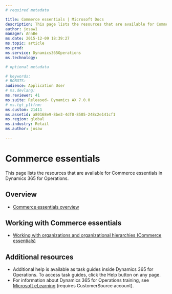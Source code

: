 ```yaml
---
# required metadata

title: Commerce essentials | Microsoft Docs
description: This page lists the resources that are available for Commerce essentials in Dynamics 365 for Operations.
author: josaw1
manager: AnnBe
ms.date: 2015-12-09 18:39:27
ms.topic: article
ms.prod: 
ms.service: Dynamics365Operations
ms.technology: 

# optional metadata

# keywords: 
# ROBOTS: 
audience: Application User
# ms.devlang: 
ms.reviewer: 41
ms.suite: Released- Dynamics AX 7.0.0
# ms.tgt_pltfrm: 
ms.custom: 21411
ms.assetid: a80168e9-8be3-4df0-8505-248c2e141cf1
ms.region: global
ms.industry: Retail
ms.author: josaw

---
```


# Commerce essentials

This page lists the resources that are available for Commerce essentials in Dynamics 365 for Operations.

Overview
--------

-   [Commerce essentials overview](https://docs.microsoft.com/en-us/dynamics365/operations/retail/commerce-essentials)

## Working with Commerce essentials
-   [Working with organizations and organizational hierarchies (Commerce essentials)](https://docs.microsoft.com/en-us/dynamics365/operations/retail/working-with-organizations-and-organizational-hierarchies-commerce-essentials)

## []()Additional resources
-   Additional help is available as task guides inside Dynamics 365 for Operations. To access task guides, click the Help button on any page.
-   For information about Dynamics 365 for Operations training, see [Microsoft eLearning](https://mbs2.microsoft.com/members/elearning/dynamicstrainingcert.aspx) (requires CustomerSource account).


